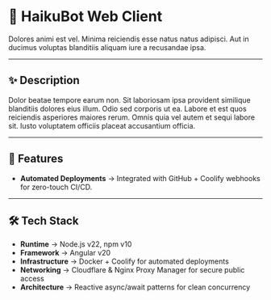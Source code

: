 # 📝 HaikuBot Web Client

Dolores animi est vel. Minima reiciendis esse natus natus adipisci. Aut in ducimus voluptas blanditiis aliquam iure a recusandae ipsa.

---

## ✨ Description

Dolor beatae tempore earum non. Sit laboriosam ipsa provident similique blanditiis dolores eius illum. Odio sed corporis ut ea. Labore et est quos reiciendis asperiores maiores rerum. Omnis quia vel autem et sequi labore sit. Iusto voluptatem officiis placeat accusantium officia.

---

## 🚀 Features

- **Automated Deployments** → Integrated with GitHub + Coolify webhooks for zero-touch CI/CD.  

---

## 🛠 Tech Stack

- **Runtime** → Node.js v22, npm v10
- **Framework** → Angular v20
- **Infrastructure** → Docker + Coolify for automated deployments  
- **Networking** → Cloudflare & Nginx Proxy Manager for secure public access  
- **Architecture** → Reactive async/await patterns for clean concurrency  